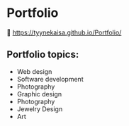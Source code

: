 # Portfolio

🌸 <https://tyynekaisa.github.io/Portfolio/>  

## Portfolio topics: ##

* Web design
* Software development
* Photography
* Graphic design
* Photography
* Jewelry Design
* Art
